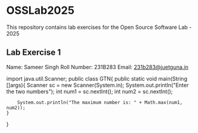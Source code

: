# OSSLab2025
This repository contains lab exercises for the Open Source Software Lab - 2025

## Lab Exercise 1
Name: Sameer Singh
Roll Number: 231B283
Email: 231b283@juetguna.in

<Solution code to part F>
import java.util.Scanner;
public class GTN{
	public static void main(String []args){
		Scanner sc = new Scanner(System.in);
		System.out.println("Enter the two numbers");
		int num1 = sc.nextInt();
		int num2 = sc.nextInt();
		
		System.out.println("The maximum number is: " + Math.max(num1, num2));
	}
}
